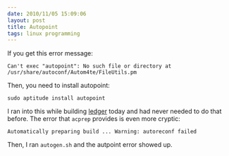 ```yaml
---
date: 2010/11/05 15:09:06
layout: post
title: Autopoint
tags: linux programming
---
```


If you get this error message:

    Can't exec "autopoint": No such file or directory at /usr/share/autoconf/Autom4te/FileUtils.pm

Then, you need to install autopoint:

    sudo aptitude install autopoint

I ran into this while building
[ledger](https://github.com/jwiegley/ledger) today and had never
needed to do that before. The error that `acprep` provides is even
more cryptic: 

    Automatically preparing build ... Warning: autoreconf failed

Then, I ran `autogen.sh` and the autpoint error showed up.


